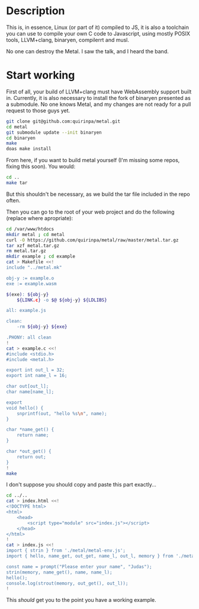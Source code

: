 # Description
This is, in essence, Linux (or part of it) compiled to JS, it is also a toolchain you can use to compile your own C code to Javascript, using mostly POSIX tools, LLVM+clang, binaryen, compilerrt and musl.

No one can destroy the Metal. I saw the talk, and I heard the band.

# Start working

First of all, your build of LLVM+clang must have WebAssembly support built in. Currently, it is also necessary to install the fork of binaryen presented as a submodule. No one knows Metal, and my changes are not ready for a pull request to those guys yet.

```sh
git clone git@github.com:quirinpa/metal.git
cd metal
git submodule update --init binaryen
cd binaryen
make
doas make install
```

From here, if you want to build metal yourself (I'm missing some repos, fixing this soon).  You would:

```sh
cd ..
make tar
```

But this shouldn't be necessary, as we build the tar file included in the repo often.

Then you can go to the root of your web project and do the following (replace where apropriate):

```sh
cd /var/www/htdocs
mkdir metal ; cd metal
curl -O https://github.com/quirinpa/metal/raw/master/metal.tar.gz
tar xzf metal.tar.gz
rm metal.tar.gz
mkdir example ; cd example
cat > Makefile <<!
include "../metal.mk"

obj-y := example.o
exe := example.wasm

$(exe): ${obj-y}
	${LINK.c} -o $@ ${obj-y} ${LDLIBS}

all: example.js

clean:
	-rm ${obj-y} ${exe}

.PHONY: all clean
!
cat > example.c <<!
#include <stdio.h>
#include <metal.h>

export int out_l = 32;
export int name_l = 16;

char out[out_l];
char name[name_l];

export
void hello() {
	snprintf(out, "hello %s\n", name);
}

char *name_get() {
	return name;
}

char *out_get() {
	return out;
}
!
make
```

I don't suppose you should copy and paste this part exactly...
```sh
cd ../..
cat > index.html <<!
<!DOCTYPE html>
<html>
	<head>
		<script type="module" src="index.js"></script>
	</head>
</html>
!
cat > index.js <<!
import { strin } from './metal/metal-env.js';
import { hello, name_get, out_get, name_l, out_l, memory } from './metal/example/example.js';

const name = prompt("Please enter your name", "Judas");
strin(memory, name_get(), name, name_l);
hello();
console.log(strout(memory, out_get(), out_l));
!
```

This _should_ get you to the point you have a working example.
